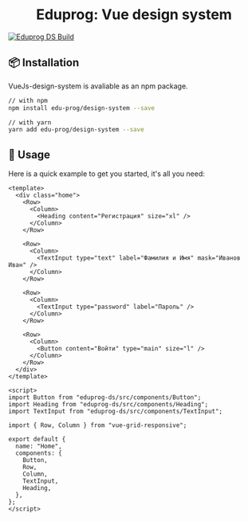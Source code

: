 <h1 align="center">
    Eduprog: Vue design system
</h1>

[![Eduprog DS Build](https://github.com/edu-prog/design-system/actions/workflows/node.js.yml/badge.svg)](https://github.com/edu-prog/design-system/actions/workflows/node.js.yml)

## 📦 Installation

VueJs-design-system is avaliable as an npm package.

```sh
// with npm
npm install edu-prog/design-system --save

// with yarn
yarn add edu-prog/design-system --save
```

## 🚗 Usage

Here is a quick example to get you started, it's all you need:

```vue
<template>
  <div class="home">
    <Row>
      <Column>
        <Heading content="Регистрация" size="xl" />
      </Column>
    </Row>

    <Row>
      <Column>
        <TextInput type="text" label="Фамилия и Имя" mask="Иванов Иван" />
      </Column>
    </Row>

    <Row>
      <Column>
        <TextInput type="password" label="Пароль" />
      </Column>
    </Row>

    <Row>
      <Column>
        <Button content="Войти" type="main" size="l" />
      </Column>
    </Row>
  </div>
</template>

<script>
import Button from "eduprog-ds/src/components/Button";
import Heading from "eduprog-ds/src/components/Heading";
import TextInput from "eduprog-ds/src/components/TextInput";

import { Row, Column } from "vue-grid-responsive";

export default {
  name: "Home",
  components: {
    Button,
    Row,
    Column,
    TextInput,
    Heading,
  },
};
</script>
```

